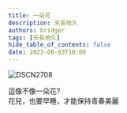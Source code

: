 ```yaml
---
title: 一朵花
description: 天長地久
authors: bridger
tags: [天長地久]
hide_table_of_contents: false
date: 2023-08-03T10:00
---
```


![DSCN2708](https://e.brid.cf/i/2023/08/03/o37ppu.webp)


<!-- truncate -->
這像不像一朵花?  
花兒，也要早睡，才能保持青春美麗  